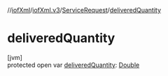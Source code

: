 //[iofXml](../../../index.md)/[iofXml.v3](../index.md)/[ServiceRequest](index.md)/[deliveredQuantity](delivered-quantity.md)

# deliveredQuantity

[jvm]\
protected open var [deliveredQuantity](delivered-quantity.md): [Double](https://docs.oracle.com/javase/8/docs/api/java/lang/Double.html)

